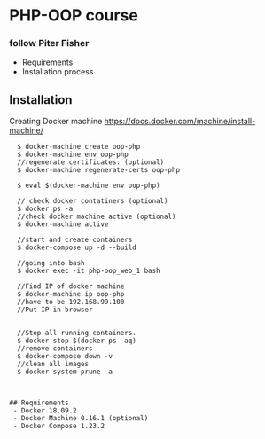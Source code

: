 # PHP-OOP course

### follow Piter Fisher

- Requirements
- Installation process

## Installation

Creating Docker machine
https://docs.docker.com/machine/install-machine/

```
  $ docker-machine create oop-php
  $ docker-machine env oop-php
  //regenerate certificates: (optional)
  $ docker-machine regenerate-certs oop-php

  $ eval $(docker-machine env oop-php)

  // check docker contatiners (optional)
  $ docker ps -a
  //check docker machine active (optional)
  $ docker-machine active

  //start and create containers
  $ docker-compose up -d --build

  //going into bash
  $ docker exec -it php-oop_web_1 bash

  //Find IP of docker machine
  $ docker-machine ip oop-php
  //have to be 192.168.99.100
  //Put IP in browser
                                    

  //Stop all running containers. 
  $ docker stop $(docker ps -aq)
  //remove containers
  $ docker-compose down -v
  //clean all images
  $ docker system prune -a
```

```


## Requirements
 - Docker 18.09.2
 - Docker Machine 0.16.1 (optional)
 - Docker Compose 1.23.2


```
